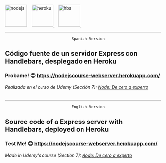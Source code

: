 <a href="https://nodejs.org" rel="nofollow"> <img src="https://camo.githubusercontent.com/985c3b14cd4b891dc32e0ae0a8ca5e20066d1af4cbebdb1937c4d0d2368719cc/68747470733a2f2f6e6f64656a732e6f72672f7374617469632f696d616765732f6c6f676f732f6e6f64656a732d6e65772d70616e746f6e652d77686974652e737667" alt="nodejs" width="70" height="70" data-canonical-src="https://nodejs.org/static/images/logos/nodejs-new-pantone-white.svg" style="max-width: 100%;"></a> &nbsp;&nbsp;
<a href="https://www.heroku.com/" rel="nofollow"> <img src="https://raw.githubusercontent.com/ivangabriele/vscode-heroku/master/res/icon.png" alt="heroku" width="70" height="70" style="max-width: 100%;"> </a> &nbsp;&nbsp;
<a href="https://handlebarsjs.com/" rel="nofollow"> <img src="https://cdn.iconscout.com/icon/free/png-256/handlebars-282936.png" alt="hbs" width="70" height="70" style="max-width: 100%;"> </a> &nbsp;&nbsp;

* * *
                                  Spanish Version

## Código fuente de un servidor Express con Handlebars, desplegado en Heroku

### Probame! 😊 https://nodejscourse-webserver.herokuapp.com/

###### Realizada en el curso de Udemy (Sección 7): [Node: De cero a experto](https://www.udemy.com/course/node-de-cero-a-experto/)

* * *
                                  English Version


## Source code of a Express server with Handlebars, deployed on Heroku

### Test Me! 😊 https://nodejscourse-webserver.herokuapp.com/

###### Made in Udemy's course (Section 7): [Node: De cero a experto](https://www.udemy.com/course/node-de-cero-a-experto/)


